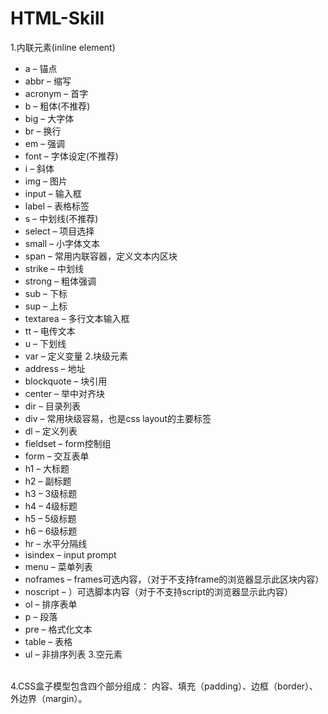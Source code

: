 # HTML-Skill
1.内联元素(inline element)
* a – 锚点
* abbr – 缩写
* acronym – 首字
* b – 粗体(不推荐)
* big – 大字体
* br – 换行
* em – 强调
* font – 字体设定(不推荐)
* i – 斜体
* img – 图片
* input – 输入框
* label – 表格标签
* s – 中划线(不推荐)
* select – 项目选择
* small – 小字体文本
* span – 常用内联容器，定义文本内区块
* strike – 中划线
* strong – 粗体强调
* sub – 下标
* sup – 上标
* textarea – 多行文本输入框
* tt – 电传文本
* u – 下划线
* var – 定义变量
2.块级元素
* address – 地址
* blockquote – 块引用
* center – 举中对齐块
* dir – 目录列表
* div – 常用块级容易，也是css layout的主要标签
* dl – 定义列表
* fieldset – form控制组
* form – 交互表单
* h1 – 大标题
* h2 – 副标题
* h3 – 3级标题
* h4 – 4级标题
* h5 – 5级标题
* h6 – 6级标题
* hr – 水平分隔线
* isindex – input prompt
* menu – 菜单列表
* noframes – frames可选内容，（对于不支持frame的浏览器显示此区块内容）
* noscript – ）可选脚本内容（对于不支持script的浏览器显示此内容）
* ol – 排序表单
* p – 段落
* pre – 格式化文本
* table – 表格
* ul – 非排序列表
3.空元素
<br>
<lintk>
<meta>
4.CSS盒子模型包含四个部分组成：
内容、填充（padding）、边框（border）、外边界（margin）。

